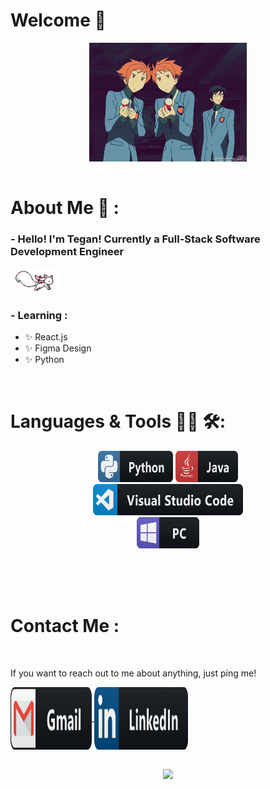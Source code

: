 # Welcome 👋

<div align="center">
  <img width="50%"  alt="Welcome gif with" align="center" src="https://raw.githubusercontent.com/teganjennings/teganjennings/main/assets/welcome.gif">
</div>
</br>

# About Me 💬 :

### - Hello! I'm Tegan! Currently a Full-Stack Software Development Engineer

<img src="https://raw.githubusercontent.com/teganjennings/teganjennings/main/assets/kyubey.gif" height="40" />

### - Learning :

- ✨ React.js
- ✨ Figma Design
- ✨ Python

</br>

# Languages & Tools 👨‍💻 🛠:

<p align="center">

  <!-- For more icons please follow  https://github.com/MikeCodesDotNET/ColoredBadges -->
  <img src="https://raw.githubusercontent.com/teganjennings/teganjennings/main/assets/icons/python.png" alt="python" width="120" height="50">
  <img src="https://raw.githubusercontent.com/teganjennings/teganjennings/main/assets/icons/java.png" alt="java"  width="100" height="50">
  </br>
  <img src="https://raw.githubusercontent.com/teganjennings/teganjennings/main/assets/icons/visualstudio_code.png" alt="visualstudio_code" width="240" height="50">
  </br>
  <img src="https://raw.githubusercontent.com/teganjennings/teganjennings/main/assets/icons/pc.png" alt="pc" width="100" height="50">
</p>
</br>
</br>
</br>

# Contact Me :

<p>
 </br>

If you want to reach out to me about anything, just ping me!

<a href="mailto:teganjennings1@hotmail.com">
 <img align="center" alt="email" width="130" height="100" src="https://raw.githubusercontent.com/teganjennings/teganjennings/main/assets/icons/gmail.png" />
</a>
<a href="https://www.linkedin.com/in/teganjennings/">
  <img align="center" alt="Linkedin" width="150" height="100" src="https://raw.githubusercontent.com/teganjennings/teganjennings/main/assets/icons/linkedin.png" />
</br
</p>
</br>

<p align="center" >  
  <a href="https://github.com/teganjennings/github-readme-stats"> 
<img  src="https://github-readme-stats.vercel.app/api?username=teganjennings&&show_icons=true&theme=dracula"/>
  </a>
  </p>
